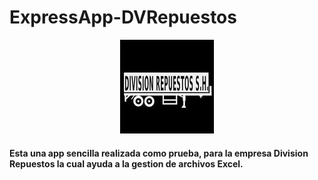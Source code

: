# ExpressApp-DVRepuestos

<p align="center">
  <img src="./public/assets/logo.jpg" width="150" title="hover text">
</p>

#### Esta una app sencilla realizada como prueba, para la empresa Division Repuestos la cual ayuda a la gestion de archivos Excel.
